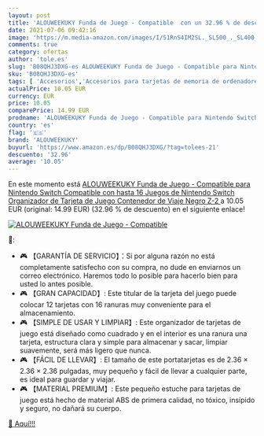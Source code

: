 ```yaml
---
layout: post
title: 'ALOUWEEKUKY Funda de Juego - Compatible  con un 32.96 % de descuento'
date: 2021-07-06 09:42:16
image: 'https://m.media-amazon.com/images/I/51RnS4IM2SL._SL500_._SL400_.jpg'
comments: true
category: ofertas
author: 'tole.es'
slug: 'B08QHJ3DXG-es ALOUWEEKUKY Funda de Juego - Compatible para Nintendo...'
sku: 'B08QHJ3DXG-es'
tags: [ 'Accesorios','Accesorios para tarjetas de memoria de ordenadores','Informática','alouweekuky','nintendo', ]
actualPrice: 10.05 EUR
currency: EUR
price: 10.05
comparePrice: 14.99 EUR
prodname: 'ALOUWEEKUKY Funda de Juego - Compatible para Nintendo Switch Compatible con hasta 16 Juegos de Nintendo Switch Organizador de Tarjeta de Juego Contenedor de Viaje  Negro Z-2 '
country: 'es'
flag: '🇪🇸'
brand: 'ALOUWEEKUKY'
buyurl: 'https://www.amazon.es/dp/B08QHJ3DXG/?tag=tolees-21'
descuento: '32.96'
average: '10.05'
---
```


En este momento está [ALOUWEEKUKY Funda de Juego - Compatible para Nintendo Switch Compatible con hasta 16 Juegos de Nintendo Switch Organizador de Tarjeta de Juego Contenedor de Viaje  Negro Z-2 ](https://www.amazon.es/dp/B08QHJ3DXG/?tag=tolees-21) a 10.05 EUR (original: 14.99 EUR) (32.96 %  de descuento) en el siguiente enlace!

[![ALOUWEEKUKY Funda de Juego - Compatible ](https://m.media-amazon.com/images/I/51RnS4IM2SL._SL500_._SL400_.jpg)](https://www.amazon.es/dp/B08QHJ3DXG/?tag=tolees-21)

🔎:

- 🎮 【GARANTÍA DE SERVICIO】：Si por alguna razón no está completamente satisfecho con su compra, no dude en enviarnos un correo electrónico. Haremos todo lo posible para hacerlo bien para usted lo antes posible.
- 🎮 【GRAN CAPACIDAD】: Este titular de la tarjeta del juego puede colocar 12 tarjetas con 16 ranuras muy conveniente para el almacenamiento.
- 🎮 【SIMPLE DE USAR Y LIMPIAR】: Este organizador de tarjetas de juego está diseñado como cuadrado y en el interior es una ranura una tarjeta, estructura clara y simple para almacenar y sacar, limpiar suavemente, será más ligero que nunca.
- 🎮 【FÁCIL DE LLEVAR】: El tamaño de este portatarjetas es de 2.36 × 2.36 × 2.36 pulgadas, muy pequeño y fácil de llevar a cualquier parte, es ideal para guardar y viajar.
- 🎮 【MATERIAL PREMIUM】: Este pequeño estuche para tarjetas de juego está hecho de material ABS de primera calidad, no tóxico, insípido y seguro, no dañará su cuerpo.

[🛒 Aquí!!!](https://www.amazon.es/dp/B08QHJ3DXG/?tag=tolees-21)
